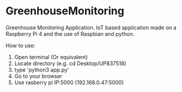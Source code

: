 # GreenhouseMonitoring
Greenhouse Monitoring Application. IoT based application made on a Raspberry Pi 4 and the use of Raspbian and python.

How to use:
1. Open terminal (Or equivalent)
2. Locate directory (e.g. cd Desktop/UP837518)
3. type 'python3 app.py'
4. Go to your browser
5. Use rasberry pi IP:5000 (192.168.0.47:5000)

